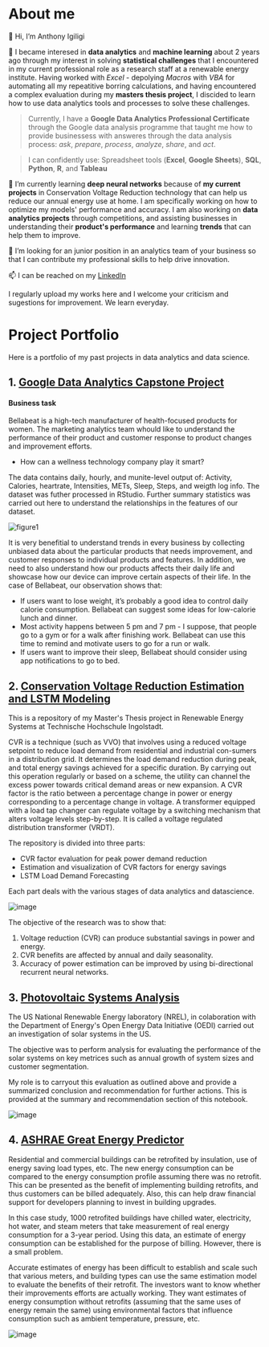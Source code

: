 # About me
👋 Hi, I’m Anthony Igiligi

👀 I became interesed in **data analytics** and **machine learning** about 2 years ago through my interest in solving **statistical challenges** that I encountered in my current professional role as a research staff at a renewable energy institute. Having worked with *Excel* - depolying *Macros* with *VBA* for automating all my repeatitive borring calculations, and having encountered a complex evaluation during my **masters thesis project**, I discided to learn how to use data analytics tools and processes to solve these challenges.

> Currently, I have a **Google Data Analytics Professional Certificate** through the Google data analysis programme that taught me how to provide businessess with answeres through the data analysis process: *ask*, *prepare*, *process*, *analyze*, *share*, and *act*.

> I can confidently use: Spreadsheet tools (**Excel**, **Google Sheets**), **SQL**, **Python**, **R**, and **Tableau**

🌱 I’m currently learning **deep neural networks** because of **my current projects** in Conservation Voltage Reduction technology that can help us reduce our annual energy use at home. I am specifically working on how to optimize my models' performance and accuracy. I am also working on **data analytics projects** through competitions, and assisting businesses in understanding their **product's performance** and learning **trends** that can help them to improve.

💞️ I’m looking for an junior position in an analytics team of your business so that I can contribute my professional skills to help drive innovation.

📫 I can be reached on my [LinkedIn](https://www.linkedin.com/in/anthony-igiligi/)

I regularly upload my works here and I welcome your criticism and sugestions for improvement. We learn everyday.

# Project Portfolio
Here is a portfolio of my past projects in data analytics and data science.

## 1. [Google Data Analytics Capstone Project](https://github.com/AntonAIG/google_da_capstone/blob/main/reports/bellabeat_report.md)
#### Business task
Bellabeat is a high-tech manufacturer of health-focused products for women. The marketing analytics team whould like to understand the performance of their product and customer response to product changes and improvement efforts.
* How can a wellness technology company play it smart?

The data contains daily, hourly, and munite-level output of: Activity, Calories, heartrate, Intensities, METs, Sleep, Steps, and weigth log info.
The dataset was futher processed in RStudio. Further summary statistics was carried out here to understand the relationships in the features of our dataset.

![figure1](https://github.com/AntonAIG/google_da_capstone/blob/main/reports/totalsteps_calories.png)

It is very benefitial to understand trends in every business by collecting unbiased data about the particular products that needs improvement, and customer responses to individual products and features. In addition, we need to also understand how our products affects their daily life and showcase how our device can improve certain aspects of their life. In the case of Bellabeat, our observation shows that:
* If users want to lose weight, it’s probably a good idea to control daily calorie consumption. Bellabeat can suggest some ideas for low-calorie lunch and dinner.
* Most activity happens between 5 pm and 7 pm - I suppose, that people go to a gym or for a walk after finishing work. Bellabeat can use this time to remind and motivate users to go for a run or walk.
* If users want to improve their sleep, Bellabeat should consider using app notifications to go to bed.

## 2. [Conservation Voltage Reduction Estimation and LSTM Modeling](https://github.com/AntonAIG/cvr_data_analytics/blob/main/README.md)
This is a repository of my Master's Thesis project in Renewable Energy Systems at Technische Hochschule Ingolstadt.

CVR is a technique (such as VVO) that involves using a reduced voltage setpoint to reduce load demand from residential and industrial con-sumers in a distribution grid. It determines the load demand reduction during peak, and total energy savings achieved for a specific duration. By carrying out this operation regularly or based on a scheme, the utility can channel the excess power towards critical demand areas or new expansion. A CVR factor is the ratio between a percentage change in power or energy corresponding to a percentage change in voltage. A transformer equipped with a load tap changer can regulate voltage by a switching mechanism that alters voltage levels step-by-step. It is called a voltage regulated distribution transformer (VRDT).

The repository is divided into three parts:
* CVR factor evaluation for peak power demand reduction
* Estimation and visualization of CVR factors for energy savings
* LSTM Load Demand Forecasting

Each part deals with the various stages of data analytics and datascience.

![image](https://github.com/AntonAIG/cvr_data_analytics/blob/main/energy_savings/CVRf_summary.png)

The objective of the research was to show that:
1. Voltage reduction (CVR) can produce substantial savings in power and energy.
2. CVR benefits are affected by annual and daily seasonality.
3. Accuracy of power estimation can be improved by using bi-directional recurrent neural networks.

## 3. [Photovoltaic Systems Analysis](https://github.com/AntonAIG/photovoltaic_analytics)

The US National Renewable Energy laboratory (NREL), in colaboration with the Department of Energy's Open Energy Data Initiative (OEDI) carried out an investigation of solar systems in the US.

The objective was to perform analysis for evaluating the performance of the solar systems on key metrices such as annual growth of system sizes and customer segmentation.

My role is to carryout this evaluation as outlined above and provide a summarized conclusion and recommendation for further actions. This is provided at the summary and recommendation section of this notebook.

![image](https://github.com/AntonAIG/photovoltaic_analytics/blob/main/NREL_solar_systems/PV%20Dashboard.png)

## 4. [ASHRAE Great Energy Predictor](https://github.com/AntonAIG/energy_efficient_buildings)

Residential and commercial buildings can be retrofited by insulation, use of energy saving load types, etc. The new energy consumption can be compared to the energy consumption profile assuming there was no retrofit. This can be presented as the benefit of implementing building retrofits, and thus customers can be billed adequately. Also, this can help draw financial support for developers planning to invest in building upgrades.

In this case study, 1000 retrofited buildings have chilled water, electricity, hot water, and steam meters that take measurement of real energy consumption for a 3-year period. Using this data, an estimate of energy consumption can be established for the purpose of billing. However, there is a small problem.

Accurate estimates of energy has been difficult to establish and scale such that various meters, and building types can use the same estimation model to evaluate the benefits of their retrofit. The investors want to know whether their improvements efforts are actually working. They want estimates of energy consumption without retrofits (assuming that the same uses of energy remain the same) using environmental factors that influence consumption such as ambient temperature, pressure, etc.

![image](https://github.com/AntonAIG/energy_efficient_buildings/blob/secondary/ASHRAE_energy_eff/dashboard.JPG)
